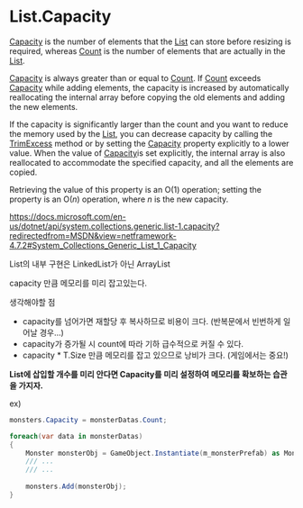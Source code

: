 # List.Capacity

[Capacity](https://docs.microsoft.com/en-us/dotnet/api/system.collections.generic.list-1.capacity?view=netframework-4.7.2) is the number of elements that the [List](https://docs.microsoft.com/en-us/dotnet/api/system.collections.generic.list-1?view=netframework-4.7.2) can store before resizing is required, whereas [Count](https://docs.microsoft.com/en-us/dotnet/api/system.collections.generic.list-1.count?view=netframework-4.7.2) is the number of elements that are actually in the [List](https://docs.microsoft.com/en-us/dotnet/api/system.collections.generic.list-1?view=netframework-4.7.2).

[Capacity](https://docs.microsoft.com/en-us/dotnet/api/system.collections.generic.list-1.capacity?view=netframework-4.7.2) is always greater than or equal to [Count](https://docs.microsoft.com/en-us/dotnet/api/system.collections.generic.list-1.count?view=netframework-4.7.2). If [Count](https://docs.microsoft.com/en-us/dotnet/api/system.collections.generic.list-1.count?view=netframework-4.7.2) exceeds [Capacity](https://docs.microsoft.com/en-us/dotnet/api/system.collections.generic.list-1.capacity?view=netframework-4.7.2) while adding elements, the capacity is increased by automatically reallocating the internal array before copying the old elements and adding the new elements.

If the capacity is significantly larger than the count and you want to reduce the memory used by the [List](https://docs.microsoft.com/en-us/dotnet/api/system.collections.generic.list-1?view=netframework-4.7.2), you can decrease capacity by calling the [TrimExcess](https://docs.microsoft.com/en-us/dotnet/api/system.collections.generic.list-1.trimexcess?view=netframework-4.7.2) method or by setting the [Capacity](https://docs.microsoft.com/en-us/dotnet/api/system.collections.generic.list-1.capacity?view=netframework-4.7.2) property explicitly to a lower value. When the value of [Capacity](https://docs.microsoft.com/en-us/dotnet/api/system.collections.generic.list-1.capacity?view=netframework-4.7.2)is set explicitly, the internal array is also reallocated to accommodate the specified capacity, and all the elements are copied.

Retrieving the value of this property is an O(1) operation; setting the property is an O(*n*) operation, where *n* is the new capacity.



<https://docs.microsoft.com/en-us/dotnet/api/system.collections.generic.list-1.capacity?redirectedfrom=MSDN&view=netframework-4.7.2#System_Collections_Generic_List_1_Capacity>



List<T>의 내부 구현은 LinkedList가 아닌 ArrayList

capacity 만큼 메모리를 미리 잡고있는다. 



생각해야할 점

- capacity를 넘어가면 재할당 후 복사하므로 비용이 크다. (반복문에서 빈번하게 일어날 경우...)
- capacity가 증가될 시 count에 따라 기하 급수적으로 커질 수 있다.
- capacity * T.Size 만큼 메모리를 잡고 있으므로 낭비가 크다. (게임에서는 중요!)



**List<T>에 삽입할 개수를 미리 안다면 Capacity를 미리 설정하여 메모리를 확보하는 습관을 가지자.**



ex)

```c#
monsters.Capacity = monsterDatas.Count; 

foreach(var data in monsterDatas)
{
    Monster monsterObj = GameObject.Instantiate(m_monsterPrefab) as Monster;
    /// ...
    /// ...
    
    monsters.Add(monsterObj);
}
```

